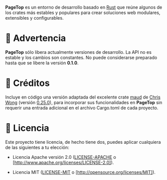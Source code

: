 **PageTop** es un entorno de desarrollo basado en [Rust](https://www.rust-lang.org/es/) que reúne
algunos de los crates más estables y populares para crear soluciones web modulares, extensibles y
configurables.


# 🚧 Advertencia

**PageTop** sólo libera actualmente versiones de desarrollo. La API no es estable y los cambios son
constantes. No puede considerarse preparado hasta que se libere la versión **0.1.0**.


# 🔖 Créditos

Incluye en código una versión adaptada del excelente crate [maud](https://crates.io/crates/maud) de
[Chris Wong](https://crates.io/users/lambda-fairy) (versión
[0.25.0](https://github.com/lambda-fairy/maud/tree/v0.25.0/maud)), para incorporar sus
funcionalidades en **PageTop** sin requerir una entrada adicional en el archivo Cargo.toml de cada
proyecto.


# 📜 Licencia

Este proyecto tiene licencia, de hecho tiene dos, puedes aplicar cualquiera de las siguientes a tu
elección:

* Licencia Apache versión 2.0
  ([LICENSE-APACHE](https://github.com/manuelcillero/pagetop/blob/main/LICENSE-APACHE) o
  [http://www.apache.org/licenses/LICENSE-2.0]).

* Licencia MIT
  ([LICENSE-MIT](https://github.com/manuelcillero/pagetop/blob/main/LICENSE-MIT) o
  [http://opensource.org/licenses/MIT]).
